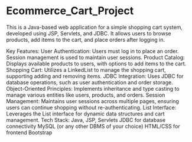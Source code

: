 # Ecommerce_Cart_Project
This is a Java-based web application for a simple shopping cart system, developed using JSP, Servlets, and JDBC. It allows users to browse products, add items to the cart, and place orders after logging in.

Key Features:
User Authentication: Users must log in to place an order. Session management is used to maintain user sessions.
Product Catalog: Displays available products to users, with options to add items to the cart.
Shopping Cart: Utilizes a LinkedList to manage the shopping cart, supporting adding and removing items.
JDBC Integration: Uses JDBC for database operations, such as user authentication and order storage.
Object-Oriented Principles: Implements inheritance and type casting to manage various entities like users, products, and orders.
Session Management: Maintains user sessions across multiple pages, ensuring users can continue shopping without re-authenticating.
List Interface: Leverages the List interface for dynamic data structures and cart management.
Tech Stack:
Java, JSP, Servlets
JDBC for database connectivity
MySQL (or any other DBMS of your choice)
HTML/CSS for frontend
Bootstrap
